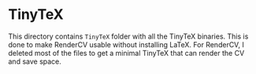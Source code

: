 # TinyTeX

This directory contains `TinyTeX` folder with all the TinyTeX binaries. This is done to make RenderCV usable without installing LaTeX. For RenderCV, I deleted most of the files to get a minimal TinyTeX that can render the CV and save space.
